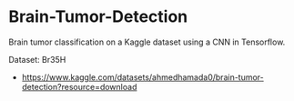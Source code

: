 # Brain-Tumor-Detection
Brain tumor classification on a Kaggle dataset using a CNN in Tensorflow. 

Dataset: Br35H
- https://www.kaggle.com/datasets/ahmedhamada0/brain-tumor-detection?resource=download 
